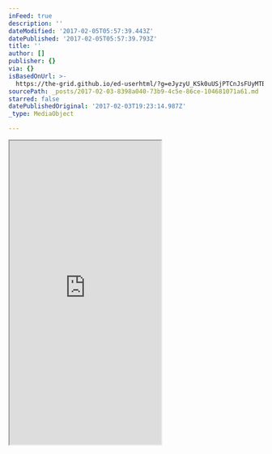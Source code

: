 ```yaml
---
inFeed: true
description: ''
dateModified: '2017-02-05T05:57:39.443Z'
datePublished: '2017-02-05T05:57:39.793Z'
title: ''
author: []
publisher: {}
via: {}
isBasedOnUrl: >-
  https://the-grid.github.io/ed-userhtml/?g=eJyzyU_KSk0uUSjPTCnJsFUyMTBQUshIzUzPKLFVMgWyUxJLEm2VkvLzs3MTi7L1isvTlOxs9CGa7ABjiBP1
sourcePath: _posts/2017-02-03-8398a040-73b9-4c5e-86ce-104681071a61.md
starred: false
datePublishedOriginal: '2017-02-03T19:23:14.987Z'
_type: MediaObject

---
```

<iframe src="https://the-grid.github.io/ed-userhtml/?g=eJwlzcEKwyAMANC7XyHCrk12GnNtb_uQUNMqGCqaYvf3g_b2bs-Maa0kbJv-Mk-up6DR2yfi42Mjpy2qty_EcjoTSGlyUbU0D1Cpb0mHZRfoe155Cfi-JEztqAxCTbnC9yQpmYeokt1sRrjD-Q_Ceymo" height="600" style=""></iframe>